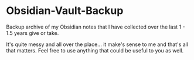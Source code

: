 # Obsidian-Vault-Backup
Backup archive of my Obsidian notes that I have collected over the last 1 - 1.5 years give or take.

It's quite messy and all over the place... it make's sense to me and that's all that matters. Feel free to use anything that could be useful to you as well. 

